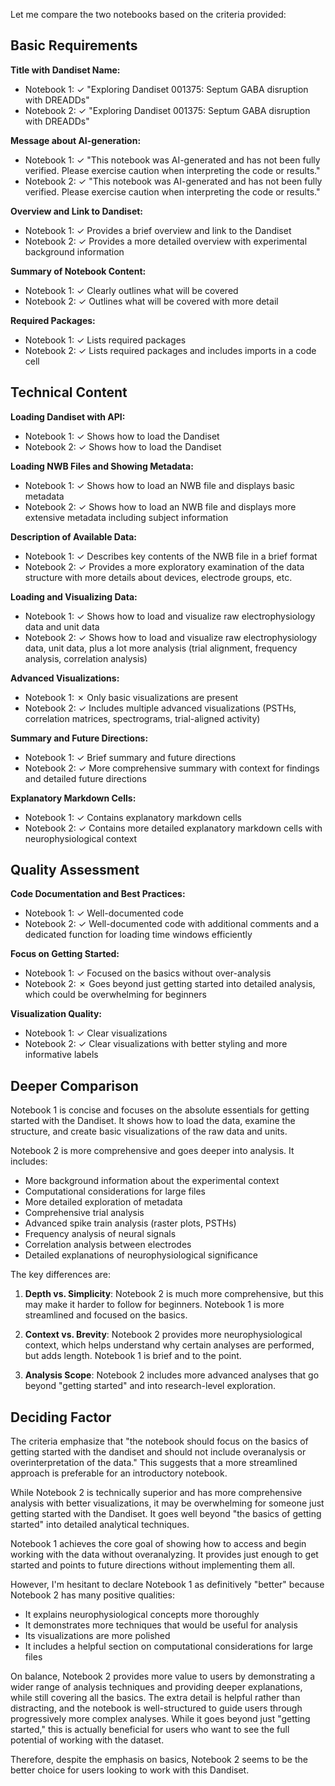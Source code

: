 Let me compare the two notebooks based on the criteria provided:

## Basic Requirements

**Title with Dandiset Name:**
- Notebook 1: ✓ "Exploring Dandiset 001375: Septum GABA disruption with DREADDs"
- Notebook 2: ✓ "Exploring Dandiset 001375: Septum GABA disruption with DREADDs"

**Message about AI-generation:**
- Notebook 1: ✓ "This notebook was AI-generated and has not been fully verified. Please exercise caution when interpreting the code or results."
- Notebook 2: ✓ "This notebook was AI-generated and has not been fully verified. Please exercise caution when interpreting the code or results."

**Overview and Link to Dandiset:**
- Notebook 1: ✓ Provides a brief overview and link to the Dandiset
- Notebook 2: ✓ Provides a more detailed overview with experimental background information

**Summary of Notebook Content:**
- Notebook 1: ✓ Clearly outlines what will be covered
- Notebook 2: ✓ Outlines what will be covered with more detail

**Required Packages:**
- Notebook 1: ✓ Lists required packages
- Notebook 2: ✓ Lists required packages and includes imports in a code cell

## Technical Content

**Loading Dandiset with API:**
- Notebook 1: ✓ Shows how to load the Dandiset
- Notebook 2: ✓ Shows how to load the Dandiset

**Loading NWB Files and Showing Metadata:**
- Notebook 1: ✓ Shows how to load an NWB file and displays basic metadata
- Notebook 2: ✓ Shows how to load an NWB file and displays more extensive metadata including subject information

**Description of Available Data:**
- Notebook 1: ✓ Describes key contents of the NWB file in a brief format
- Notebook 2: ✓ Provides a more exploratory examination of the data structure with more details about devices, electrode groups, etc.

**Loading and Visualizing Data:**
- Notebook 1: ✓ Shows how to load and visualize raw electrophysiology data and unit data
- Notebook 2: ✓ Shows how to load and visualize raw electrophysiology data, unit data, plus a lot more analysis (trial alignment, frequency analysis, correlation analysis)

**Advanced Visualizations:**
- Notebook 1: ✗ Only basic visualizations are present
- Notebook 2: ✓ Includes multiple advanced visualizations (PSTHs, correlation matrices, spectrograms, trial-aligned activity)

**Summary and Future Directions:**
- Notebook 1: ✓ Brief summary and future directions
- Notebook 2: ✓ More comprehensive summary with context for findings and detailed future directions

**Explanatory Markdown Cells:**
- Notebook 1: ✓ Contains explanatory markdown cells
- Notebook 2: ✓ Contains more detailed explanatory markdown cells with neurophysiological context

## Quality Assessment

**Code Documentation and Best Practices:**
- Notebook 1: ✓ Well-documented code
- Notebook 2: ✓ Well-documented code with additional comments and a dedicated function for loading time windows efficiently

**Focus on Getting Started:**
- Notebook 1: ✓ Focused on the basics without over-analysis
- Notebook 2: ✗ Goes beyond just getting started into detailed analysis, which could be overwhelming for beginners

**Visualization Quality:**
- Notebook 1: ✓ Clear visualizations
- Notebook 2: ✓ Clear visualizations with better styling and more informative labels

## Deeper Comparison

Notebook 1 is concise and focuses on the absolute essentials for getting started with the Dandiset. It shows how to load the data, examine the structure, and create basic visualizations of the raw data and units.

Notebook 2 is more comprehensive and goes deeper into analysis. It includes:
- More background information about the experimental context
- Computational considerations for large files
- More detailed exploration of metadata
- Comprehensive trial analysis
- Advanced spike train analysis (raster plots, PSTHs)
- Frequency analysis of neural signals
- Correlation analysis between electrodes
- Detailed explanations of neurophysiological significance

The key differences are:

1. **Depth vs. Simplicity**: Notebook 2 is much more comprehensive, but this may make it harder to follow for beginners. Notebook 1 is more streamlined and focused on the basics.

2. **Context vs. Brevity**: Notebook 2 provides more neurophysiological context, which helps understand why certain analyses are performed, but adds length. Notebook 1 is brief and to the point.

3. **Analysis Scope**: Notebook 2 includes more advanced analyses that go beyond "getting started" and into research-level exploration.

## Deciding Factor

The criteria emphasize that "the notebook should focus on the basics of getting started with the dandiset and should not include overanalysis or overinterpretation of the data." This suggests that a more streamlined approach is preferable for an introductory notebook.

While Notebook 2 is technically superior and has more comprehensive analysis with better visualizations, it may be overwhelming for someone just getting started with the Dandiset. It goes well beyond "the basics of getting started" into detailed analytical techniques.

Notebook 1 achieves the core goal of showing how to access and begin working with the data without overanalyzing. It provides just enough to get started and points to future directions without implementing them all.

However, I'm hesitant to declare Notebook 1 as definitively "better" because Notebook 2 has many positive qualities:
- It explains neurophysiological concepts more thoroughly
- It demonstrates more techniques that would be useful for analysis
- Its visualizations are more polished
- It includes a helpful section on computational considerations for large files

On balance, Notebook 2 provides more value to users by demonstrating a wider range of analysis techniques and providing deeper explanations, while still covering all the basics. The extra detail is helpful rather than distracting, and the notebook is well-structured to guide users through progressively more complex analyses. While it goes beyond just "getting started," this is actually beneficial for users who want to see the full potential of working with the dataset.

Therefore, despite the emphasis on basics, Notebook 2 seems to be the better choice for users looking to work with this Dandiset.
